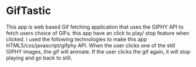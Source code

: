 # GifTastic
This app is web based  Gif fetching application that uses the GIPHY API to fetch users choice of GIFs. this app have an click to play/ stop feature when clicked. i used the following technologies to make this app HTML5/css/javascript/gifphy API.
 When the user clicks one of the still GIPHY images, the gif will animate. If the user clicks the gif again, it will stop playing and go back to still.